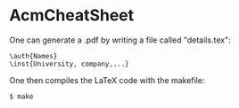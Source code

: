 AcmCheatSheet
=============

One can generate a .pdf by writing a file called "details.tex":

    \auth{Names}
    \inst{University, company,...}

One then compiles the LaTeX code with the makefile:

    $ make
